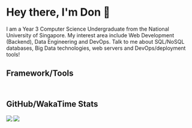 <head>
  <link rel="stylesheet" href="https://cdn.jsdelivr.net/gh/devicons/devicon@latest/devicon.min.css">
  <style>
    i {
      padding: 5px;
      font-size: 2em;
    }
  </style>
</head>

# Hey there, I'm Don 👋

I am a Year 3 Computer Science Undergraduate from the National University of Singapore. My interest area include Web Development (Backend), Data Engineering and DevOps. Talk to me about SQL/NoSQL databases, Big Data technologies, web servers and DevOps/deployment tools!

## Framework/Tools

<div style="display:flex; flex-direction:row; align-items: flex-end;">
  <i class="devicon-nodejs-plain colored"></i>
  <i class="devicon-nestjs-plain colored"></i>
  <i class="devicon-django-plain colored"></i>
  <i class="devicon-flask-original-wordmark colored"></i>
  <i class="devicon-laravel-plain-wordmark colored"></i>
  <i class="devicon-react-original colored"></i>
  <i class="devicon-postgresql-plain-wordmark colored"></i>
  <i class="devicon-mysql-plain-wordmark colored"></i>
  <i class="devicon-mongodb-plain-wordmark colored"></i>
  <i class="devicon-redis-plain-wordmark colored"></i>
  <i class="devicon-nginx-original colored"></i>
  <i class="devicon-linux-plain colored"></i>
  <i class="devicon-docker-plain-wordmark colored"></i>
  <i class="devicon-amazonwebservices-plain-wordmark colored"></i>
  <i class="devicon-googlecloud-plain-wordmark colored"></i>
  <i class="devicon-digitalocean-plain-wordmark colored"></i>
</div>

## GitHub/WakaTime Stats

<span>
  <a href="https://github.com/anuraghazra/github-readme-stats">
  <img align="left" src="https://github-readme-stats.vercel.app/api?username=don-tay&count_private=true&theme=tokyonight&show_icons=true&count_private=true&hide=stars" />
  <img align="left" src="https://github-readme-stats.vercel.app/api/wakatime?username=don_tay&theme=tokyonight&layout=compact" />
  </a>
</span>
